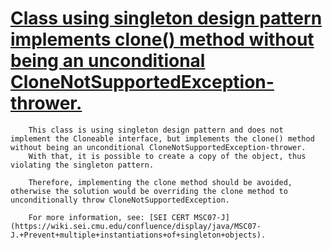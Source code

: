 # [Class using singleton design pattern implements clone() method without being an unconditional CloneNotSupportedException-thrower.](https://spotbugs.readthedocs.io/en/latest/bugDescriptions.html#SING_SINGLETON_IMPLEMENTS_CLONE_METHOD)

        This class is using singleton design pattern and does not implement the Cloneable interface, but implements the clone() method without being an unconditional CloneNotSupportedException-thrower. 
        With that, it is possible to create a copy of the object, thus violating the singleton pattern.  

        Therefore, implementing the clone method should be avoided, otherwise the solution would be overriding the clone method to unconditionally throw CloneNotSupportedException.  

        For more information, see: [SEI CERT MSC07-J](https://wiki.sei.cmu.edu/confluence/display/java/MSC07-J.+Prevent+multiple+instantiations+of+singleton+objects).